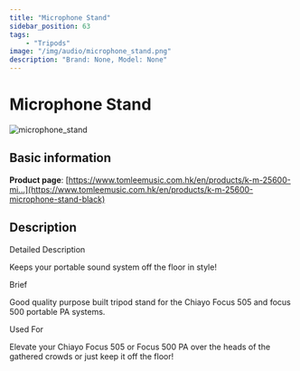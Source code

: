 ```yaml
---
title: "Microphone Stand"
sidebar_position: 63
tags:
    - "Tripods"
image: "/img/audio/microphone_stand.png"
description: "Brand: None, Model: None"
---
```

# Microphone Stand

![microphone_stand](/img/audio/microphone_stand.png)

## Basic information

**Product page**: [https://www.tomleemusic.com.hk/en/products/k-m-25600-mi...](https://www.tomleemusic.com.hk/en/products/k-m-25600-microphone-stand-black)

## Description

Detailed Description

Keeps your portable sound system off the floor in style\!



Brief

Good quality purpose built tripod stand for the Chiayo Focus 505 and focus 500 portable PA systems\.



Used For

Elevate your Chiayo Focus 505 or Focus 500 PA over the heads of the gathered crowds or just keep it off the floor\!

